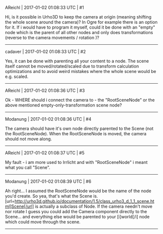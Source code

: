 AReichl | 2017-01-02 01:08:33 UTC | #1

Hi,
is it possible in Urho3D to keep the camera at origin (meaning shifting the whole scene around the camera)?
In Ogre for example there is an option for it.
If i would have to program it myself, could it be done with an "empty" node which is the parent of all other nodes and only does transformations (reverse to the camera movements / rotation )?

-------------------------

cadaver | 2017-01-02 01:08:33 UTC | #2

Yes, it can be done with parenting all your content to a node. The scene itself cannot be moved/rotated/scaled due to transform calculation optimizations and to avoid weird mistakes where the whole scene would be e.g. scaled.

-------------------------

AReichl | 2017-01-02 01:08:36 UTC | #3

Ok - WHERE should i connect the camera to - the "RootSceneNode" or the above mentioned empty-only-transformation scene node?

-------------------------

Modanung | 2017-01-02 01:08:36 UTC | #4

The camera should have it's own node directly parented to the Scene (not the RootSceneNode).
When the RootSceneNode is moved, the camera should not move along.

-------------------------

AReichl | 2017-01-02 01:08:37 UTC | #5

My fault - i am more used to Irrlicht and with "RootSceneNode" i meant what you call "Scene".

-------------------------

Modanung | 2017-01-02 01:08:39 UTC | #6

Ah right... I assumed the RootSceneNode would be the name of the node you'd create. So yea, that's what the Scene is. [url=http://urho3d.github.io/documentation/1.5/class_urho3_d_1_1_scene.html]Scene[/url] is actually a subclass of Node.
If the camera needn't move nor rotate I guess you could add the Camera component directly to the Scene... and everything else would be parented to your [i]world[/i] node which could move through the scene.

-------------------------

